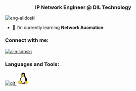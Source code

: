 <h3 align="center">IP Network Engineer @ DIL Technology</h3>

<p align="left"> <img src="https://komarev.com/ghpvc/?username=eng-alidoski&label=Profile%20views&color=0e75b6&style=flat" alt="eng-alidoski" /> </p>

- 🌱 I’m currently learning **Network Auomation**

<h3 align="left">Connect with me:</h3>
<p align="left">
<a href="https://linkedin.com/in/alimsdoski" target="blank"><img align="center" src="https://raw.githubusercontent.com/rahuldkjain/github-profile-readme-generator/master/src/images/icons/Social/linked-in-alt.svg" alt="alimsdoski" height="30" width="40" /></a>
</p>

<h3 align="left">Languages and Tools:</h3>
<p align="left"> <a href="https://git-scm.com/" target="_blank" rel="noreferrer"> <img src="https://www.vectorlogo.zone/logos/git-scm/git-scm-icon.svg" alt="git" width="40" height="40"/> </a> <a href="https://www.linux.org/" target="_blank" rel="noreferrer"> <img src="https://raw.githubusercontent.com/devicons/devicon/master/icons/linux/linux-original.svg" alt="linux" width="40" height="40"/> </a> </p>



